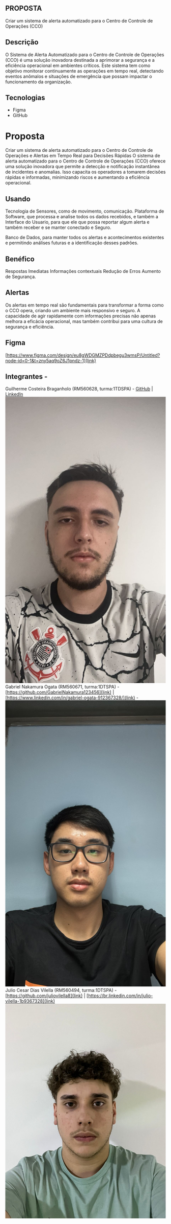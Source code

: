 ## PROPOSTA 
Criar um sistema de alerta automatizado para o Centro de Controle de Operações (CCO) 

## Descrição
O Sistema de Alerta Automatizado para o Centro de Controle de Operações (CCO) é uma solução inovadora destinada a aprimorar a segurança e a eficiência operacional em ambientes críticos.
Este sistema tem como objetivo monitorar continuamente as operações em tempo real, detectando eventos anômalos e situações de emergência que possam impactar o funcionamento da organização.

## Tecnologias
- Figma
- GitHub


# Proposta
  Criar um sistema de alerta automatizado para o Centro de Controle de Operações e Alertas em Tempo Real para Decisões Rápidas
O sistema de alerta automatizado para o Centro de Controle de Operações (CCO) oferece uma solução inovadora que permite a detecção e notificação instantânea de incidentes e anomalias. Isso capacita os operadores a tomarem decisões rápidas e informadas, minimizando riscos e aumentando a eficiência operacional.

## Usando 
Tecnologia de Sensores, como de movimento, comunicação. 
Plataforma de Software, que processa e analise todos os dados recebidos, e também a Interface do Usuario, para que ele que possa reportar algum alerta e também receber e se manter conectado e Seguro.

Banco de Dados, para manter todos os alertas e acontecimentos existentes e permitindo análises futuras e a identificação desses padrões.


## Benéfico 
Respostas Imediatas
Informações contextuais
Redução de Erros
Aumento de Segurança.


## Alertas 
Os alertas em tempo real são fundamentais para transformar a forma como o CCO opera, criando um ambiente mais responsivo e seguro. A capacidade de agir rapidamente com informações precisas não apenas melhora a eficácia operacional, mas também contribui para uma cultura de segurança e eficiência.

## Figma
 [https://www.figma.com/design/eu8gWDGMZPDdpbegu3wmsP/Untitled?node-id=0-1&t=zny5aq9oZ6J1pndz-1](link)

## Integrantes - 
Guilherme Costeira Braganholo (RM560628, turma:1TDSPA) - [GitHub](https://github.com/GuilhermeCosteiraBraganholo) | [LinkedIn](https://www.linkedin.com/in/guilherme-braganholo-984718327/) ![Participante 1](guilhermecosteira.jpg)
Gabriel Nakamura Ogata (RM560671, turma:1DTSPA) - [https://github.com/GabrielNakamura123456](link) | [https://www.linkedin.com/in/gabriel-ogata-912367328/](link) -  ![Participante 2](gabrielnakamura.jpg)
Julio Cesar Dias Vilella (RM560494, turma:1DTSPA) - [https://github.com/juliovilella8](link) | [https://br.linkedin.com/in/julio-vilella-1b9367328](link) ![Participante 3](juliocesar.jpg)



